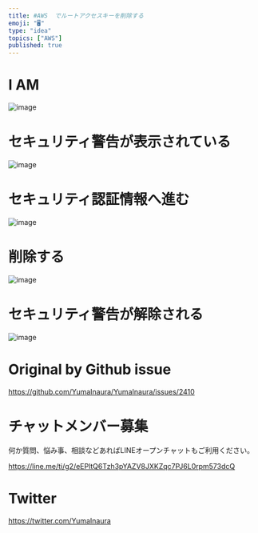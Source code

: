 ```yaml
---
title: #AWS  でルートアクセスキーを削除する
emoji: "🖥"
type: "idea"
topics: ["AWS"]
published: true
---
```


# I AM

![image](https://user-images.githubusercontent.com/13635059/64691518-cd582180-d4cd-11e9-983a-a262ae305c99.png)

# セキュリティ警告が表示されている
![image](https://user-images.githubusercontent.com/13635059/64691458-a7cb1800-d4cd-11e9-8183-9f7c19097277.png)
# セキュリティ認証情報へ進む
![image](https://user-images.githubusercontent.com/13635059/64691492-b87b8e00-d4cd-11e9-8418-a37069bea2ad.png)
# 削除する
![image](https://user-images.githubusercontent.com/13635059/64691506-c3ceb980-d4cd-11e9-8f14-2e96273c50da.png)
# セキュリティ警告が解除される
![image](https://user-images.githubusercontent.com/13635059/64691535-d648f300-d4cd-11e9-85b9-15078291b4e1.png)


# Original by Github issue

https://github.com/YumaInaura/YumaInaura/issues/2410








<!-- Update From Qiita API -->

# チャットメンバー募集


何か質問、悩み事、相談などあればLINEオープンチャットもご利用ください。

https://line.me/ti/g2/eEPltQ6Tzh3pYAZV8JXKZqc7PJ6L0rpm573dcQ





# Twitter


https://twitter.com/YumaInaura


<!-- Update From Qiita API -->



